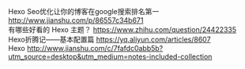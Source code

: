 Hexo Seo优化让你的博客在google搜索排名第一  http://www.jianshu.com/p/86557c34b671  
有哪些好看的 Hexo 主题？ https://www.zhihu.com/question/24422335  
Hexo折腾记——基本配置篇 https://yq.aliyun.com/articles/8607  
Hexo http://www.jianshu.com/c/7fafdc0abb5b?utm_source=desktop&utm_medium=notes-included-collection  


